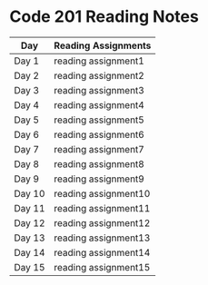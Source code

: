 # Code 201 Reading Notes

Day | Reading Assignments
------------ | -------------
Day 1 | reading assignment1
Day 2 | reading assignment2
Day 3 | reading assignment3
Day 4 | reading assignment4
Day 5 | reading assignment5
Day 6| reading assignment6
Day 7 | reading assignment7
Day 8 | reading assignment8
Day 9 | reading assignment9
Day 10 | reading assignment10
Day 11 | reading assignment11
Day 12 | reading assignment12
Day  13| reading assignment13
Day 14 | reading assignment14
Day 15 | reading assignment15
